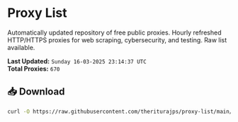 # Proxy List

Automatically updated repository of free public proxies. Hourly refreshed HTTP/HTTPS proxies for web scraping, cybersecurity, and testing. Raw list available.

**Last Updated:** `Sunday 16-03-2025 23:14:37 UTC`  
**Total Proxies:** `670`

## 📥 Download
```bash
curl -O https://raw.githubusercontent.com/theriturajps/proxy-list/main/proxies.txt
